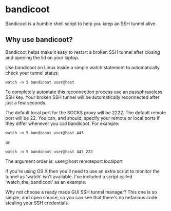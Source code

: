# bandicoot
Bandicoot is a humble shell script to help you keep an SSH tunnel alive.

## Why use bandicoot?
Bandicoot helps make it easy to restart a broken SSH tunnel after closing and opening the lid on your laptop.

Use bandicoot on Linux inside a simple watch statement to automatically check your tunnel status:

`watch -n 5 bandicoot user@host`

To completely automate this reconnection process use an passphraseless SSH key. Your broken SSH tunnel will be automatically reconnected after just a few seconds.

The default local port for the SOCKS proxy will be 2222. The default remote port will be 22. You can, and should, specify your remote or local ports if they differ whenever you call bandicoot. For example:

`watch -n 5 bandicoot user@host 443`

or

`watch -n 5 bandicoot user@host 443 222`

The argument order is: user@host remoteport localport

If you're using OS X then you'll need to use an extra script to monitor the tunnel as 'watch' isn't available. I've included a script called 'watch\_the\_bandicoot' as an example.

Why not choose a ready made GUI SSH tunnel manager? This one is so simple, and open source, so you can see that there's no nefarious code stealing your SSH credentials.
